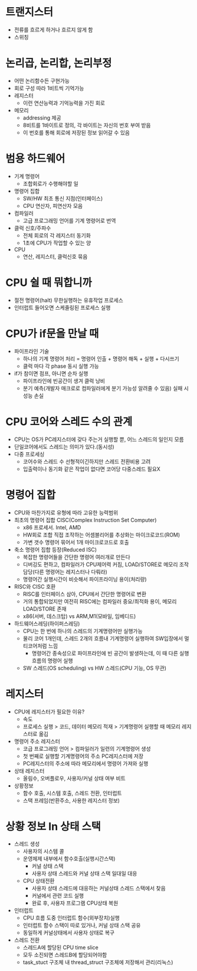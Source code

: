 # 트랜지스터
- 전류를 흐르게 하거나 흐르지 않게 함
- 스위칭

# 논리곱, 논리합, 논리부정
- 어떤 논리함수든 구현가능
- 회로 구성 따라 1비트씩 기억가능 
- 레지스터
  - 이런 연산능력과 기억능력을 가진 회로
- 메모리
  - addressing 제공
  - 8비트를 1바이트로 정의, 각 바이트는 자신의 번호 부여 받음
  - 이 번호를 통해 회로에 저장된 정보 읽어갈 수 있음
 
# 범용 하드웨어
- 기계 명령어
  - 조합회로가 수행해야할 일
- 명령어 집합 
  - SW/HW 최초 통신 지점(인터페이스)
  - CPU 연산자, 피연산자 모음
- 컴파일러
  - 고급 프로그래밍 언어를 기계 명령어로 번역
- 클럭 신호/주파수
  - 전체 회로의 각 레지스터 동기화
  - 1초에 CPU가 작업할 수 있는 양
- CPU
  - 연산, 레지스터, 클럭신호 묶음


# CPU 쉴 때 뭐합니까
- 절전 명령어(halt) 무한실행하는 유휴작업 프로세스
- 인터럽트 들어오면 스케줄링된 프로세스 실행

# CPU가 if문을 만날 때
- 파이프라인 기술
  - 하나의 기계 명령어 처리 = 명령어 인출 + 명령어 해독 + 실행 + 다시쓰기
  - 클럭 마다 각 phase 동시 실행 가능
- if가 참이면 점프, 아니면 순차 실행
  - 파이프라인에 빈공간이 생겨 클럭 낭비
  - 분기 예측(개발자 매크로로 컴파일러에게 분기 가능성 알려줄 수 있음) 실패 시 성능 손실
 
# CPU 코어와 스레드 수의 관계
- CPU는 OS가 PC레지스터에 갖다 주는거 실행할 뿐, 어느 스레드의 일인지 모름
- 단일코어에서도 스레드는 의미가 있다.(동시성)
- 다중 프로세싱
  - 코어수와 스레드 수 선형적이긴하지만 스레드 전환비용 고려
  - 입출력이나 동기화 같은 작업이 없다면 코어당 다중스레드 필요X
 
# 명령어 집합
- CPU와 마찬가지로 유형에 따라 고유한 능력범위
- 최초의 명령어 집합 CISC(Complex Instruction Set Computer)
  - x86 프로세서. Intel, AMD
  - HW회로 조합 직접 조작하는 어셈블리어를 추상화는 마이크로코드(ROM)   
  - 가변 갯수 명령어 묶어서 1개 마이크로코드로 호출
- 축소 명령어 집합 등장(Reduced ISC)
  - 복잡한 명령어들을 간단한 명령어 여러개로 만든다
  - 디버깅도 편하고, 컴파일러가 CPU제어력 커짐, LOAD/STORE로 메모리 조작 담당(다른 명령어는 레지스터나 다뤄라)
  - 명령어간 실행시간이 비슷해서 파이프라이닝 용이(처리량)
- RISC와 CISC 호환
  - RISC를 인터페이스 삼아, CPU에서 간단한 명령어로 변환
  - 거의 통합되었지만 여전히 RISC에는 컴파일러 중요/최적화 용이, 메모리 LOAD/STORE 존재
  - x86(서버, 데스크탑) vs ARM,M1(모바일, 임베디드) 
- 하드웨어스레딩(하이퍼스레딩)
  - CPU는 한 번에 하나의 스레드의 기계명령어만 실행가능
  - 물리 코어 1개인데, 스레드 2개의 흐름내 기계명령어 실행하여 SW입장에서 멀티코어처럼 느낌
    - 명령어간 종속성으로 파이프라인에 빈 공간이 발생하는데, 이 때 다른 실행흐름의 명령어 실행
  - SW 스레드(OS scheduling) vs HW 스레드(CPU 기능, OS 무관)

# 레지스터
- CPU에 레지스터가 필요한 이유?
  - 속도
  - 프로세스 실행 > 코드, 데이터 메모리 적재 > 기계명령어 실행할 때 메모리 레지스터로 옮김
- 명령어 주소 레지스터
  - 코급 프로그래밍 언어 > 컴파일러가 일련의 기계명령어 생성
  - 첫 번째로 실행할 기계명령어의 주소 PC레지스터에 저장
  - PC레지스터의 주소에 따라 메모리에서 명령어 가져와 실행
- 상태 레지스터
  - 올림수, 오버플로우, 사용자/커널 상태 여부 비트
- 상황정보
  - 함수 호출, 시스템 호출, 스레드 전환, 인터럽트
  - 스택 프레임(반환주소, 사용한 레지스터 정보)

# 상황 정보 In 상태 스택
- 스레드 생성
  - 사용자의 시스템 콜
  - 운영체제 내부에서 함수호출(실행시간스택)
    - 커널 상태 스택
    - 사용자 상태 스레드와 커널 상태 스택 일대일 대응
  - CPU 상태전환
    -  사용자 상태 스레드에 대응하는 커널상태 스레드 스택에서 찾음
    -  커널에서 관련 코드 실행
    -  완료 후, 사용자 프로그램 CPU상태 복원
- 인터럽트
  - CPU 흐름 도중 인터럽트 함수(외부장치)실행
  - 인터럽트 함수 스택이 따로 있거나, 커널 상태 스택 공유
  - 동일하게 커널상태에서 사용자 상태로 복구
- 스레드 전환
  - 스레드A에 할당된 CPU time slice
  - 모두 소진되면 스레드B에 할당되어야함
  - task_stuct 구조체 내 thread_struct 구조체에 저장해서 관리(리눅스)
